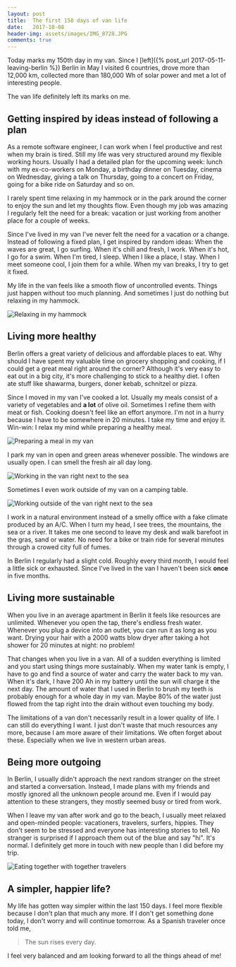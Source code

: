```yaml
---
layout: post
title:  The first 150 days of van life
date:   2017-10-08
header-img: assets/images/IMG_8728.JPG
comments: true
---
```


Today marks my 150th day in my van. Since I [left]({% post_url 2017-05-11-leaving-berlin %}) Berlin in May I visited 6 countries, drove more than 12,000 km, collected more than 180,000 Wh of solar power and met a lot of interesting people.

The van life definitely left its marks on me.

## Getting inspired by ideas instead of following a plan

As a remote software engineer, I can work when I feel productive and rest when my brain is tired. Still my life was very structured around my flexible working hours. Usually I had a detailed plan for the upcoming week: lunch with my ex-co-workers on Monday, a birthday dinner on Tuesday, cinema on Wednesday, giving a talk on Thursday, going to a concert on Friday, going for a bike ride on Saturday and so on.

I rarely spent time relaxing in my hammock or in the park around the corner to enjoy the sun and let my thoughts flow. Even though my job was amazing I regularly felt the need for a break: vacation or just working from another place for a couple of weeks.

Since I've lived in my van I've never felt the need for a vacation or a change. Instead of following a fixed plan, I get inspired by random ideas: When the waves are great, I go surfing. When it's chill and fresh, I work. When it's hot, I go for a swim. When I'm tired, I sleep. When I like a place, I stay. When I meet someone cool, I join them for a while. When my van breaks, I try to get it fixed.

My life in the van feels like a smooth flow of uncontrolled events. Things just happen without too much planning. And sometimes I just do nothing but relaxing in my hammock.

![Relaxing in my hammock](/assets/images/IMG_8728.JPG)

## Living more healthy

Berlin offers a great variety of delicious and affordable places to eat. Why should I have spent my valuable time on grocery shopping and cooking, if I could get a great meal right around the corner? Although it's very easy to eat out in a big city, it's more challenging to stick to a healthy diet. I often ate stuff like shawarma, burgers, doner kebab, schnitzel or pizza.

Since I moved in my van I've cooked a lot. Usually my meals consist of a variety of vegetables and **a lot** of olive oil. Sometimes I refine them with meat or fish. Cooking doesn't feel like an effort anymore. I'm not in a hurry because I have to be somewhere in 20 minutes. I take my time and enjoy it. Win-win: I relax my mind while preparing a healthy meal.

![Preparing a meal in my van](/assets/images/IMG_8473.JPG)

I park my van in open and green areas whenever possible. The windows are usually open. I can smell the fresh air all day long.

![Working in the van right next to the sea](/assets/images/IMG_9161.JPG)

Sometimes I even work outside of my van on a camping table.

![Working outside of the van right next to the sea](/assets/images/IMG_8258.JPG)

I work in a natural environment instead of a smelly office with a fake climate produced by an A/C. When I turn my head, I see trees, the mountains, the sea or a river. It takes me one second to leave my desk and walk barefoot in the gras, sand or water. No need for a bike or train ride for several minutes through a crowed city full of fumes.

In Berlin I regularly had a slight cold. Roughly every third month, I would feel a little sick or exhausted. Since I've lived in the van I haven't been sick **once** in five months.

## Living more sustainable

When you live in an average apartment in Berlin it feels like resources are unlimited. Whenever you open the tap, there's endless fresh water. Whenever you plug a device into an outlet, you can run it as long as you want. Drying your hair with a 2000 watts blow dryer after taking a hot shower for 20 minutes at night: no problem!

That changes when you live in a van. All of a sudden everything is limited and you start using things more sustainably. When my water tank is empty, I have to go and find a source of water and carry the water back to my van. When it's dark, I have 200 Ah in my battery until the sun will charge it the next day. The amount of water that I used in Berlin to brush my teeth is probably enough for a whole day in my van. Maybe 80% of the water just flowed from the tap right into the drain without even touching my body.

The limitations of a van don't necessarily result in a lower quality of life. I can still do everything I want. I just don't waste that much resources any more, because I am more aware of their limitations. We often forget about these. Especially when we live in western urban areas.

## Being more outgoing

In Berlin, I usually didn't approach the next random stranger on the street and started a conversation. Instead, I made plans with my friends and mostly ignored all the unknown people around me. Even if I would pay attention to these strangers, they mostly seemed busy or tired from work.

When I leave my van after work and go to the beach, I usually meet relaxed and open-minded people: vacationers, travelers, surfers, hippies. They don't seem to be stressed and everyone has interesting stories to tell. No stranger is surprised if I approach them out of the blue and say "hi". It's normal. I definitely get more in touch with new people than I did before my trip.

![Eating together with together travelers](/assets/images/IMG_9413.JPG)

## A simpler, happier life?

My life has gotten way simpler within the last 150 days. I feel more flexible because I don't plan that much any more. If I don't get something done today, I don't worry and will continue tomorrow. As a Spanish traveler once told me,

> The sun rises every day.

I feel very balanced and am looking forward to all the things ahead of me!
